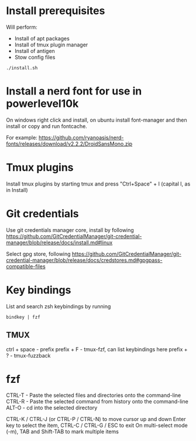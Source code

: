 # Install prerequisites
Will perform:
* Install of apt packages
* Install of tmux plugin manager
* Install of antigen
* Stow config files
```
./install.sh
```

# Install a nerd font for use in powerlevel10k
On windows right click and install, on ubuntu install font-manager and then install or copy and run fontcache.

For example: https://github.com/ryanoasis/nerd-fonts/releases/download/v2.2.2/DroidSansMono.zip

# Tmux plugins
Install tmux plugins by starting tmux and press "Ctrl+Space" + I (capital I, as in Install)

# Git credentials
Use git credentials manager core, install by following https://github.com/GitCredentialManager/git-credential-manager/blob/release/docs/install.md#linux

Select gpg store, following https://github.com/GitCredentialManager/git-credential-manager/blob/release/docs/credstores.md#gpgpass-compatible-files

# Key bindings
List and search zsh keybindings by running
```
bindkey | fzf
```

## TMUX
ctrl + space - prefix
prefix + F - tmux-fzf, can list keybindings here 
prefix + ? - tmux-fuzzback 

# fzf
CTRL-T - Paste the selected files and directories onto the command-line
CTRL-R - Paste the selected command from history onto the command-line
ALT-O - cd into the selected directory

CTRL-K / CTRL-J (or CTRL-P / CTRL-N) to move cursor up and down
Enter key to select the item, CTRL-C / CTRL-G / ESC to exit
On multi-select mode (-m), TAB and Shift-TAB to mark multiple items